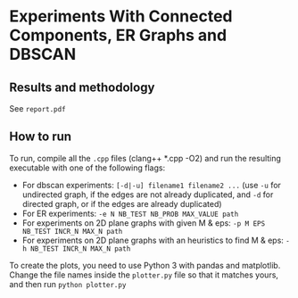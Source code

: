 # Experiments With Connected Components, ER Graphs and DBSCAN

## Results and methodology

See `report.pdf`

## How to run

To run, compile all the `.cpp` files (clang++ *.cpp -O2) and run the resulting executable with one of the following flags:

- For dbscan experiments: `[-d|-u] filename1 filename2 ...` (use `-u` for undirected graph, if the edges are not already duplicated, and `-d` for directed graph, or if the edges are already duplicated)
- For ER experiments: `-e N NB_TEST NB_PROB MAX_VALUE path`
- For experiments on 2D plane graphs with given M & eps: `-p M EPS NB_TEST INCR_N MAX_N path`
- For experiments on 2D plane graphs with an heuristics to find M & eps: `-h NB_TEST INCR_N MAX_N path`

To create the plots, you need to use Python 3 with pandas and matplotlib. Change the file names inside the `plotter.py` file so that it matches yours, and then run `python plotter.py`
